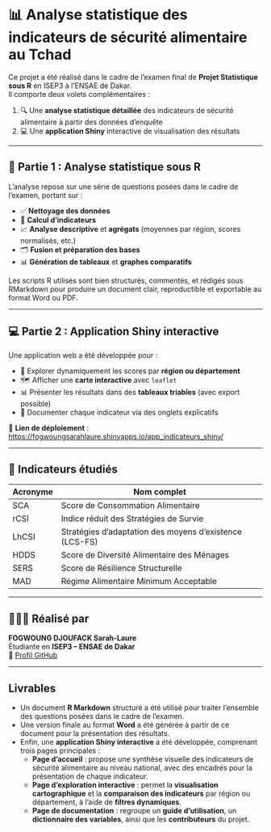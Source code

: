 # 📊 Analyse statistique des indicateurs de sécurité alimentaire au Tchad

Ce projet a été réalisé dans le cadre de l’examen final de **Projet Statistique sous R** en ISEP3 à l’ENSAE de Dakar.  
Il comporte deux volets complémentaires :

1. 🔍 Une **analyse statistique détaillée** des indicateurs de sécurité alimentaire à partir des données d’enquête
2. 💻 Une **application Shiny** interactive de visualisation des résultats

---

## 🧪 Partie 1 : Analyse statistique sous R

L’analyse repose sur une série de questions posées dans le cadre de l’examen, portant sur :

- ✅ **Nettoyage des données**
- 🧮 **Calcul d’indicateurs** 
- 📈 **Analyse descriptive** et **agrégats** (moyennes par région, scores normalisés, etc.)
- 🗂 **Fusion et préparation des bases**
- 📊 **Génération de tableaux** et **graphes comparatifs**

Les scripts R utilisés sont bien structurés, commentés, et rédigés sous RMarkdown pour produire un document clair, reproductible et exportable au format Word ou PDF.

---

## 💻 Partie 2 : Application Shiny interactive

Une application web a été développée pour :

- 🔎 Explorer dynamiquement les scores par **région ou département**
- 🗺 Afficher une **carte interactive** avec `leaflet`
- 📊 Présenter les résultats dans des **tableaux triables** (avec export possible)
- 📘 Documenter chaque indicateur via des onglets explicatifs

📍 **Lien de déploiement** : https://fogwoungsarahlaure.shinyapps.io/app_indicateurs_shiny/

---

## 🧠 Indicateurs étudiés

| Acronyme | Nom complet |
|----------|-------------|
| SCA      | Score de Consommation Alimentaire |
| rCSI     | Indice réduit des Stratégies de Survie |
| LhCSI    | Stratégies d’adaptation des moyens d’existence (LCS-FS) |
| HDDS     | Score de Diversité Alimentaire des Ménages |
| SERS     | Score de Résilience Structurelle |
| MAD      | Régime Alimentaire Minimum Acceptable |

---

## 👩🏽‍🎓 Réalisé par

**FOGWOUNG DJOUFACK Sarah-Laure**  
Étudiante en **ISEP3 – ENSAE de Dakar**  
🔗 [Profil GitHub](https://github.com/Sarahlaure)

---

## Livrables

- Un document **R Markdown** structuré a été utilisé pour traiter l’ensemble des questions posées dans le cadre de l’examen.
- Une version finale au format **Word** a été générée à partir de ce document pour la présentation des résultats.
- Enfin, une **application Shiny interactive** a été développée, comprenant trois pages principales :
    - **Page d’accueil** : propose une synthèse visuelle des indicateurs de sécurité alimentaire au niveau national, avec des encadrés pour la présentation de chaque indicateur.
    - **Page d’exploration interactive** : permet la **visualisation cartographique** et la **comparaison des indicateurs** par région ou département, à l’aide de **filtres dynamiques**.
    - **Page de documentation** : regroupe un **guide d’utilisation**, un **dictionnaire des variables**, ainsi que les **contributeurs** du projet.
